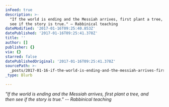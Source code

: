 ```yaml
---
inFeed: true
description: >-
  "If the world is ending and the Messiah arrives, first plant a tree, and then
  see if the story is true." – Rabbinical teaching
dateModified: '2017-01-16T09:25:40.853Z'
datePublished: '2017-01-16T09:25:41.378Z'
title: ''
author: []
publisher: {}
via: {}
starred: false
datePublishedOriginal: '2017-01-16T09:25:41.378Z'
sourcePath: >-
  _posts/2017-01-16-if-the-world-is-ending-and-the-messiah-arrives-first-plant.md
_type: Blurb

---
```

_"If the world is ending and the Messiah arrives, first plant a tree, and  
then see if the story is true." -- Rabbinical teaching_